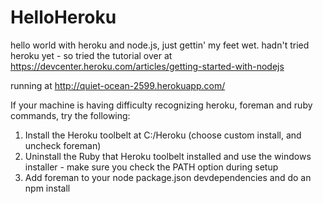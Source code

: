 HelloHeroku
===========

hello world with heroku and node.js, just gettin' my feet wet. hadn't tried heroku yet - so tried the tutorial over at https://devcenter.heroku.com/articles/getting-started-with-nodejs

running at http://quiet-ocean-2599.herokuapp.com/

If your machine is having difficulty recognizing heroku, foreman and ruby commands, try the following:

  1. Install the Heroku toolbelt at C:/Heroku (choose custom install, and uncheck foreman)
  2. Uninstall the Ruby that Heroku toolbelt installed and use the windows installer - make sure you check the PATH option during setup
  3. Add foreman to your node package.json devdependencies and do an npm install
  
